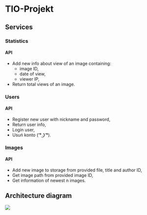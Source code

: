 # TIO-Projekt

## Services

### Statistics

#### API

- Add new info about view of an image containing:
  - image ID,
  - date of view,
  - viewer IP,
- Return total views of an image.

### Users

#### API

- Register new user with nickname and password,
- Return user info,
- Login user,
- Usuń konto ( ͡° ͜ʖ ͡°).

### Images

#### API

- Add new image to storage from provided file, title and author ID,
- Get image path from provided image ID,
- Get information of newest n images.


## Architecture diagram

<img src="https://raw.githubusercontent.com/RalphRaspberr/TIO-Projekt/master/diagram_v0.4.png">

